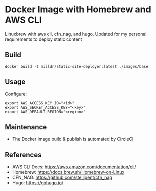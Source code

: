 # Docker Image with Homebrew and AWS CLI 

Linuxbrew with aws cli, cfn_nag, and hugo. Updated for my personal requirements to deploy static content

## Build

```
docker build -t milldr/static-site-deployer:latest ./images/base
```

## Usage

Configure:

```
export AWS_ACCESS_KEY_ID="<id>"
export AWS_SECRET_ACCESS_KEY="<key>"
export AWS_DEFAULT_REGION="<region>"
```

## Maintenance

- The Docker image build & publish is automated by CircleCI 

## References

- AWS CLI Docs: https://aws.amazon.com/documentation/cli/
- Homebrew: https://docs.brew.sh/Homebrew-on-Linux
- CFN_NAG: https://github.com/stelligent/cfn_nag
- Hugo: https://gohugo.io/

